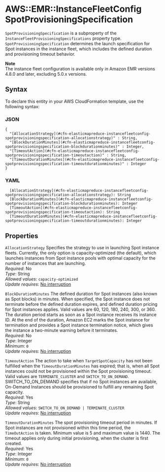 # AWS::EMR::InstanceFleetConfig SpotProvisioningSpecification<a name="aws-properties-elasticmapreduce-instancefleetconfig-spotprovisioningspecification"></a>

`SpotProvisioningSpecification` is a subproperty of the `InstanceFleetProvisioningSpecifications` property type\. `SpotProvisioningSpecification` determines the launch specification for Spot instances in the instance fleet, which includes the defined duration and provisioning timeout behavior\.

**Note**  
The instance fleet configuration is available only in Amazon EMR versions 4\.8\.0 and later, excluding 5\.0\.x versions\.

## Syntax<a name="aws-properties-elasticmapreduce-instancefleetconfig-spotprovisioningspecification-syntax"></a>

To declare this entity in your AWS CloudFormation template, use the following syntax:

### JSON<a name="aws-properties-elasticmapreduce-instancefleetconfig-spotprovisioningspecification-syntax.json"></a>

```
{
  "[AllocationStrategy](#cfn-elasticmapreduce-instancefleetconfig-spotprovisioningspecification-allocationstrategy)" : String,
  "[BlockDurationMinutes](#cfn-elasticmapreduce-instancefleetconfig-spotprovisioningspecification-blockdurationminutes)" : Integer,
  "[TimeoutAction](#cfn-elasticmapreduce-instancefleetconfig-spotprovisioningspecification-timeoutaction)" : String,
  "[TimeoutDurationMinutes](#cfn-elasticmapreduce-instancefleetconfig-spotprovisioningspecification-timeoutdurationminutes)" : Integer
}
```

### YAML<a name="aws-properties-elasticmapreduce-instancefleetconfig-spotprovisioningspecification-syntax.yaml"></a>

```
  [AllocationStrategy](#cfn-elasticmapreduce-instancefleetconfig-spotprovisioningspecification-allocationstrategy): String
  [BlockDurationMinutes](#cfn-elasticmapreduce-instancefleetconfig-spotprovisioningspecification-blockdurationminutes): Integer
  [TimeoutAction](#cfn-elasticmapreduce-instancefleetconfig-spotprovisioningspecification-timeoutaction): String
  [TimeoutDurationMinutes](#cfn-elasticmapreduce-instancefleetconfig-spotprovisioningspecification-timeoutdurationminutes): Integer
```

## Properties<a name="aws-properties-elasticmapreduce-instancefleetconfig-spotprovisioningspecification-properties"></a>

`AllocationStrategy`  <a name="cfn-elasticmapreduce-instancefleetconfig-spotprovisioningspecification-allocationstrategy"></a>
 Specifies the strategy to use in launching Spot instance fleets\. Currently, the only option is capacity\-optimized \(the default\), which launches instances from Spot instance pools with optimal capacity for the number of instances that are launching\.   
*Required*: No  
*Type*: String  
*Allowed values*: `capacity-optimized`  
*Update requires*: [No interruption](https://docs.aws.amazon.com/AWSCloudFormation/latest/UserGuide/using-cfn-updating-stacks-update-behaviors.html#update-no-interrupt)

`BlockDurationMinutes`  <a name="cfn-elasticmapreduce-instancefleetconfig-spotprovisioningspecification-blockdurationminutes"></a>
The defined duration for Spot instances \(also known as Spot blocks\) in minutes\. When specified, the Spot instance does not terminate before the defined duration expires, and defined duration pricing for Spot instances applies\. Valid values are 60, 120, 180, 240, 300, or 360\. The duration period starts as soon as a Spot instance receives its instance ID\. At the end of the duration, Amazon EC2 marks the Spot instance for termination and provides a Spot instance termination notice, which gives the instance a two\-minute warning before it terminates\.   
*Required*: No  
*Type*: Integer  
*Minimum*: `0`  
*Update requires*: [No interruption](https://docs.aws.amazon.com/AWSCloudFormation/latest/UserGuide/using-cfn-updating-stacks-update-behaviors.html#update-no-interrupt)

`TimeoutAction`  <a name="cfn-elasticmapreduce-instancefleetconfig-spotprovisioningspecification-timeoutaction"></a>
The action to take when `TargetSpotCapacity` has not been fulfilled when the `TimeoutDurationMinutes` has expired; that is, when all Spot instances could not be provisioned within the Spot provisioning timeout\. Valid values are `TERMINATE_CLUSTER` and `SWITCH_TO_ON_DEMAND`\. SWITCH\_TO\_ON\_DEMAND specifies that if no Spot instances are available, On\-Demand Instances should be provisioned to fulfill any remaining Spot capacity\.  
*Required*: Yes  
*Type*: String  
*Allowed values*: `SWITCH_TO_ON_DEMAND | TERMINATE_CLUSTER`  
*Update requires*: [No interruption](https://docs.aws.amazon.com/AWSCloudFormation/latest/UserGuide/using-cfn-updating-stacks-update-behaviors.html#update-no-interrupt)

`TimeoutDurationMinutes`  <a name="cfn-elasticmapreduce-instancefleetconfig-spotprovisioningspecification-timeoutdurationminutes"></a>
The spot provisioning timeout period in minutes\. If Spot instances are not provisioned within this time period, the `TimeOutAction` is taken\. Minimum value is 5 and maximum value is 1440\. The timeout applies only during initial provisioning, when the cluster is first created\.  
*Required*: Yes  
*Type*: Integer  
*Minimum*: `0`  
*Update requires*: [No interruption](https://docs.aws.amazon.com/AWSCloudFormation/latest/UserGuide/using-cfn-updating-stacks-update-behaviors.html#update-no-interrupt)
